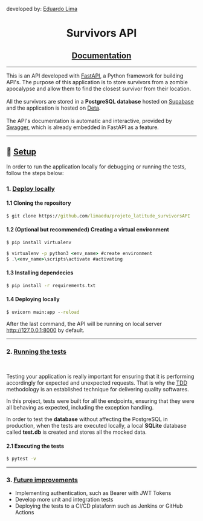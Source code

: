 developed by: [Eduardo Lima](https://www.linkedin.com/in/eduardo-lima-araujo/)

<h1 align = 'center'>  Survivors API</h1>
<h2 align = 'center'>
<a href="https://mnxwj3.deta.dev/docs">Documentation</a>
</h2>

---
This is an API developed with [FastAPI](https://fastapi.tiangolo.com), a Python framework for building API's. The purpose of this application is to store survivors from a zombie apocalypse and allow them to find the closest survivor from their location.
<br/><br/>
All the survivors are stored in a <b>PostgreSQL database</b> hosted on [Supabase](https://supabase.com) and the application is hosted on [Deta](https://www.deta.sh).
<br/><br/>
The API's documentation is automatic and interactive, provided by [Swagger](https://swagger.io/docs/), which is already embedded in FastAPI as a feature.

---
## 📁  <u>**Setup</u>**
<p></p>
In order to run the application locally for debugging or running the tests, follow the steps below:

<br>

### **1. <u>Deploy locally**</u>

<p></p>

#### **1.1 Cloning the repository**
```cmd
$ git clone https://github.com/limaedu/projeto_latitude_survivorsAPI
```
#### **1.2 (Optional but recommended) Creating a virtual environment** 
```cmd
$ pip install virtualenv
```
```cmd
$ virtualenv -p python3 <env_name> #create environment
$ .\<env_name>\scripts\activate #activating
```

#### **1.3 Installing dependecies**

```cmd
$ pip install -r requirements.txt
```

#### **1.4 Deploying locally**

```cmd
$ uvicorn main:app --reload
```
After the last command, the API will be running on local server http://127.0.0.1:8000 by default.
           
---

### **2.  <u>Running the tests</u>**

<br>

Testing your application is really important for ensuring that it is performing accordingly for expected and unexpected requests. That is why the [TDD](http://agiledata.org/essays/tdd.html) methodology is an established technique for delivering quality softwares.

In this project, tests were built for all the endpoints, ensuring that they were all behaving as expected, including the exception handling. 

In order to test the **database** without affecting the PostgreSQL in production, when the tests are executed locally, a local **SQLite** database called **test.db** is created and stores all the mocked data.
<p></p>

#### **2.1 Executing the tests**

```cmd
$ pytest -v
```
---

### **3.  <u>Future improvements</u>**
<p></p>

- Implementing authentication, such as Bearer with JWT Tokens
- Develop more unit and integration tests
- Deploying the tests to a CI/CD plataform such as Jenkins or GitHub Actions
